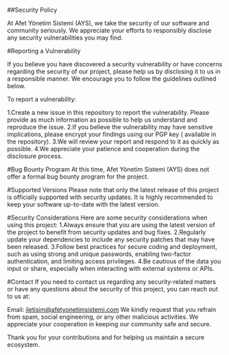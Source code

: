 ##Security Policy

At Afet Yönetim Sistemi (AYS), we take the security of our software and community seriously. We appreciate your efforts to responsibly disclose any security vulnerabilities you may find.

#Reporting a Vulnerability

If you believe you have discovered a security vulnerability or have concerns regarding the security of our project, please help us by disclosing it to us in a responsible manner. We encourage you to follow the guidelines outlined below.

To report a vulnerability:

1.Create a new issue in this repository to report the vulnerability. Please provide as much information as possible to help us understand and reproduce the issue.
2.If you believe the vulnerability may have sensitive implications, please encrypt your findings using our PGP key ( available in the repository).
3.We will review your report and respond to it as quickly as possible.
4.We appreciate your patience and cooperation during the disclosure process.

#Bug Bounty Program
At this time, Afet Yönetim Sistemi (AYS) does not offer a formal bug bounty program for the project.

#Supported Versions
Please note that only the latest release of this project is officially supported with security updates. It is highly recommended to keep your software up-to-date with the latest version.

#Security Considerations
Here are some security considerations when using this project:
1.Always ensure that you are using the latest version of the project to benefit from security updates and bug fixes.
2.Regularly update your dependencies to include any security patches that may have been released.
3.Follow best practices for secure coding and deployment, such as using strong and unique passwords, enabling two-factor authentication, and limiting access privileges.
4.Be cautious of the data you input or share, especially when interacting with external systems or APIs.

#Contact
If you need to contact us regarding any security-related matters or have any questions about the security of this project, you can reach out to us at:

Email: iletisim@afetyonetimsistemi.com
We kindly request that you refrain from spam, social engineering, or any other malicious activities. We appreciate your cooperation in keeping our community safe and secure.

Thank you for your contributions and for helping us maintain a secure ecosystem.
